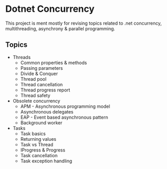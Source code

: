 # Dotnet Concurrency
This project is ment mostly for revising topics related to .net concurrency, multithreading, asynchrony & parallel programming.
## Topics
* Threads
  * Common properties & methods
  * Passing parameters
  * Divide & Conquer
  * Thread pool
  * Thread cancellation
  * Thread progress report
  * Thread safety
* Obsolete concurrency
  * APM - Asynchronous programming model
  * Asynchronous delegates
  * EAP - Event based asynchronous pattern
  * Background worker
* Tasks
  * Task basics
  * Returning values
  * Task vs Thread
  * IProgress & Progress
  * Task cancellation
  * Task exception handling